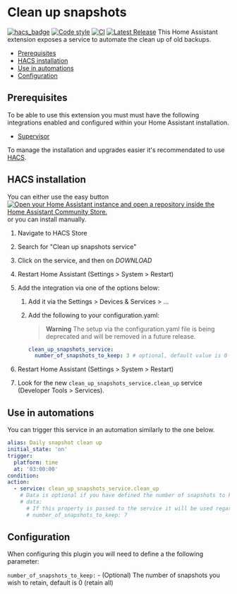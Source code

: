 # Clean up snapshots

[![hacs_badge](https://img.shields.io/badge/HACS-Default-41BDF5.svg?style=for-the-badge)](https://github.com/custom-components/hacs)
[![Code style](https://img.shields.io/badge/code%20style-black-000000.svg?style=for-the-badge)](https://github.com/psf/black)
[![CI](https://img.shields.io/github/actions/workflow/status/tmonck/clean_up_snapshots/ci.yml?style=for-the-badge)](https://github.com/tmonck/clean_up_snapshots/actions/workflows/ci.yml)
[![Latest Release](https://img.shields.io/github/v/release/tmonck/clean_up_snapshots?color=41BDF5&style=for-the-badge)](https://github.com/tmonck/clean_up_snapshots/releases)
This Home Assistant extension exposes a service to automate the clean up of old backups.

<!-- markdown-toc start - Don't edit this section. Run M-x markdown-toc-refresh-toc -->

- [Prerequisites](#prerequisites)
- [HACS installation](#hacs-installation)
- [Use in automations](#use-in-automations)
- [Configuration](#configuration)

<!-- markdown-toc end -->

## Prerequisites

To be able to use this extension you must must have the following integrations enabled and configured within your Home Assistant installation.

- [Supervisor][0]

To manage the installation and upgrades easier it's recommendated to use [HACS][1].

## HACS installation

You can either use the easy button [![Open your Home Assistant instance and open a repository inside the Home Assistant Community Store.](https://my.home-assistant.io/badges/hacs_repository.svg)](https://my.home-assistant.io/redirect/hacs_repository/?owner=tmonck&repository=clean_up_snapshots&category=integration)
or you can install manually.

1. Navigate to HACS Store
2. Search for "Clean up snapshots service"
3. Click on the service, and then on _DOWNLOAD_
4. Restart Home Assistant (Settings > System > Restart)
5. Add the integration via one of the options below:
    1. Add it via the Settings > Devices & Services > ...
    2. Add the following to your configuration.yaml:
        > **Warning**
        > The setup via the configuration.yaml file is being deprecated and will be removed in a future release.

          ```yaml
          clean_up_snapshots_service:
            number_of_snapshots_to_keep: 3 # optional, default value is 0
          ```

6. Restart Home Assistant (Settings > System > Restart)
7. Look for the new `clean_up_snapshots_service.clean_up` service (Developer Tools > Services).

## Use in automations

You can trigger this service in an automation similarly to the one below.

```yaml
alias: Daily snapshot clean up
initial_state: 'on'
trigger:
  platform: time
  at: '03:00:00'
condition:
action:
  - service: clean_up_snapshots_service.clean_up
    # Data is optional if you have defined the number of snapshots to keep in the configuration.yaml.
    # data:
      # If this property is passed to the service it will be used regardless of what you have in the configuration.yaml
      # number_of_snapshots_to_keep: 7
```

## Configuration

When configuring this plugin you will need to define a the following parameter:

`number_of_snapshots_to_keep:` - (Optional) The number of snapshots you wish to retain, default is 0 (retain all)

[0]: https://www.home-assistant.io/integrations/hassio
[1]: https://hacs.xyz/
